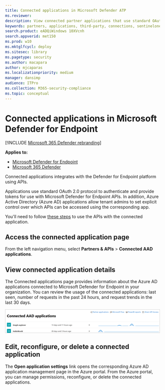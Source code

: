 ```yaml
---
title: Connected applications in Microsoft Defender ATP   
ms.reviewer: 
description: View connected partner applications that use standard OAuth 2.0 protocol to authenticate and provide tokens for use with Microsoft Defender ATP APIs.
keywords: partners, applications, third-party, connections, sentinelone, lookout, bitdefender, corrata, morphisec, paloalto, ziften, better mobile
search.product: eADQiWindows 10XVcnh
search.appverid: met150
ms.prod: w10
ms.mktglfcycl: deploy
ms.sitesec: library
ms.pagetype: security
ms.author: macapara
author: mjcaparas
ms.localizationpriority: medium
manager: dansimp
audience: ITPro
ms.collection: M365-security-compliance 
ms.topic: conceptual
---
```


# Connected applications in Microsoft Defender for Endpoint

[!INCLUDE [Microsoft 365 Defender rebranding](../../includes/microsoft-defender.md)]

**Applies to:**
- [Microsoft Defender for Endpoint](https://go.microsoft.com/fwlink/p/?linkid=2146631)
- [Microsoft 365 Defender](https://go.microsoft.com/fwlink/?linkid=2118804)


Connected applications integrates with the Defender for Endpoint platform using APIs. 

Applications use standard OAuth 2.0 protocol to authenticate and provide tokens for use with Microsoft Defender for Endpoint APIs.  In addition, Azure Active Directory (Azure AD) applications allow tenant admins to set explicit control over which APIs can be accessed using the corresponding app.
 
You'll need to follow [these steps](https://docs.microsoft.com/windows/security/threat-protection/microsoft-defender-atp/apis-intro) to use the APIs with the connected application.
 
## Access the connected application page
From the left navigation menu, select **Partners & APIs** > **Connected AAD applications**.

 
## View connected application details
The Connected applications page provides information about the Azure AD applications connected to Microsoft Defender for Endpoint in your organization. You can review the usage of the connected applications: last seen, number of requests in the past 24 hours, and request trends in the last 30 days.

![Image of connected apps](images/connected-apps.png)
 
## Edit, reconfigure, or delete a connected application
The **Open application settings** link opens the corresponding Azure AD application management page in the Azure portal. From the Azure portal, you can manage permissions, reconfigure, or delete the connected applications.


